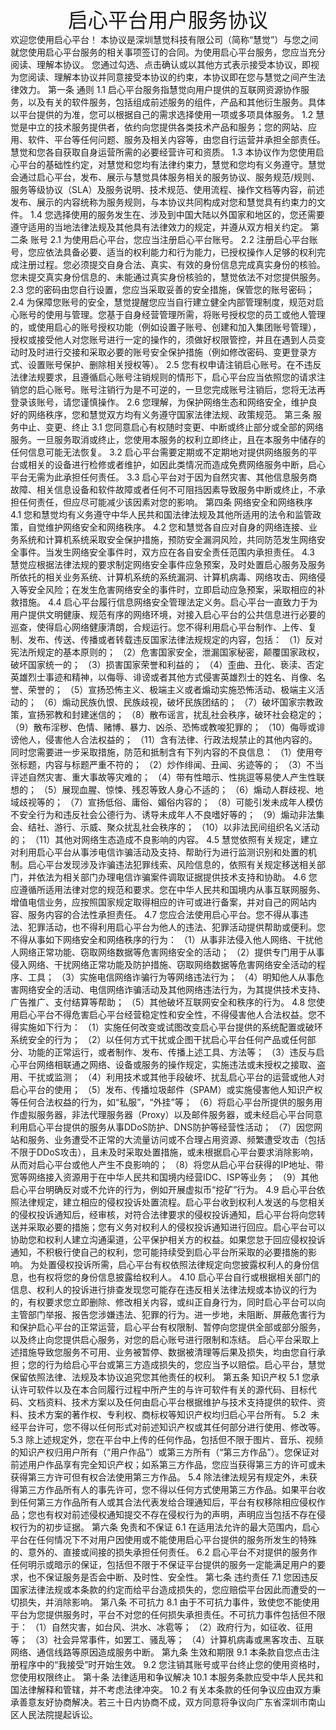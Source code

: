 ﻿<div align='center' style="font-size: 32px;">启心平台用户服务协议</div>欢迎您使用启心平台！本协议是深圳慧觉科技有限公司（简称“慧觉”）与您之间就您使用启心平台服务的相关事项签订的合同。为使用启心平台服务，您应当充分阅读、理解本协议。您通过勾选、点击确认或以其他方式表示接受本协议，即视为您阅读、理解本协议并同意接受本协议的约束，本协议即在您与慧觉之间产生法律效力。第一条 通则1.1 启心平台服务指慧觉向用户提供的互联网资源协作服务，以及有关的软件服务，包括组成前述服务的组件，产品和其他衍生服务。具体以平台提供的为准，您可以根据自己的需求选择使用一项或多项具体服务。1.2 慧觉是中立的技术服务提供者，依约向您提供各类技术产品和服务；您的网站、应用、软件、平台等任何问题、服务及相关内容等，由您自行运营并承担全部责任。慧觉和您各自获取自身运营所需的必要经营许可和资质。1.3 本协议作为您使用启心平台的基础性约定，对慧觉和您均有法律约束力，慧觉和您均有义务遵守。慧觉会通过启心平台，发布、展示与慧觉具体服务相关的服务协议、服务规范/规则、服务等级协议（SLA）及服务说明、技术规范、使用流程、操作文档等内容，前述发布、展示的内容统称为服务规则，与本协议共同构成对您和慧觉具有约束力的文件。1.4 您选择使用的服务发生在、涉及到中国大陆以外国家和地区的，您还需要遵守适用的当地法律法规及其他具有法律效力的规定，并遵从双方相关约定。第二条  账号2.1 为使用启心平台，您应当注册启心平台账号。2.2 注册启心平台账号，您应依法具备必要、适当的权利能力和行为能力，已授权操作人足够的权利完成注册过程。您必须提交自身合法、真实、有效的身份信息完成真实身份的核验。您未提交真实身份信息的、未能通过真实身份核验的，慧觉依法不对您提供服务。2.3 您的密码由您自行设置，您应当采取妥善的安全措施，保管您的账号密码；2.4 为保障您账号的安全，慧觉提醒您应当自行建立健全内部管理制度，规范对启心账号的使用与管理。您基于自身经营管理所需，将账号授权您的员工或他人管理的，或使用启心的账号授权功能（例如设置子账号、创建和加入集团账号管理），授权或接受他人对您账号进行一定的操作的，须做好权限管控，并且在遇到人员变动时及时进行交接和采取必要的账号安全保护措施（例如修改密码、变更登录方式、设置账号保护、删除相关授权等）。2.5 您有权申请注销启心账号。在不违反法律法规要求，且遵循启心账号注销规则的情形下，启心平台应当依照您的请求注销您的启心账号。账号注销行为是不可逆的，一旦您完成账号注销后，您将无法再登录该账号，请您谨慎操作。2.6 您理解，为保护网络生态和网络安全，维护良好的网络秩序，您和慧觉双方均有义务遵守国家法律法规、政策规范。第三条 服务中止、变更、终止3.1 您同意启心有权随时变更、中断或终止部分或全部的网络服务。一旦服务取消或终止，您使用本服务的权利立即终止，且在本服务中储存的任何信息可能无法恢复。3.2 启心平台需要定期或不定期地对提供网络服务的平台或相关的设备进行检修或者维护，如因此类情况而造成免费网络服务中断，启心平台无需为此承担任何责任。3.3 启心平台对于因为自然灾害、其他信息服务商故障、相关信息设备和软件故障或者任何不可阻挡因素导致服务中断或终止，不承担任何责任，但应尽可能减少该因素对您的影响。第四条  网络安全和网络秩序4.1 您和慧觉均有义务遵守中华人民共和国法律法规及其他所适用的法令和监管政策，自觉维护网络安全和网络秩序。4.2 您和慧觉各自应对自身的网络连接、业务系统和计算机系统采取安全保护措施，预防安全漏洞风险，共同防范发生网络安全事件。当发生网络安全事件时，双方应在各自安全责任范围内承担责任。4.3 慧觉应根据法律法规的要求制定网络安全事件应急预案，及时处置启心服务及服务所依托的相关业务系统、计算机系统的系统漏洞、计算机病毒、网络攻击、网络侵入等安全风险；在发生危害网络安全的事件时，立即启动应急预案，采取相应的补救措施。 4.4 启心平台履行信息网络安全管理法定义务。启心平台一直致力于为用户提供文明健康、规范有序的网络环境，对接入启心平台的公共信息进行必要的巡查，使得启心网络健康清朗，合规运行。您不得利用启心平台制作、上传、复制、发布、传送、传播或者转载违反国家法律法规规定的内容，包括：（1）反对宪法所规定的基本原则的；（2）危害国家安全，泄漏国家秘密，颠覆国家政权，破坏国家统一的；（3）损害国家荣誉和利益的；（4）歪曲、丑化、亵渎、否定英雄烈士事迹和精神，以侮辱、诽谤或者其他方式侵害英雄烈士的姓名、肖像、名誉、荣誉的；（5）宣扬恐怖主义、极端主义或者煽动实施恐怖活动、极端主义活动的；（6）煽动民族仇恨、民族歧视，破坏民族团结的；（7）破坏国家宗教政策，宣扬邪教和封建迷信的；（8）散布谣言，扰乱社会秩序，破环社会稳定的；（9）散布淫秽、色情、赌博、暴力、凶杀、恐怖或教唆犯罪的；（10）侮辱或诽谤他人，侵害他人合法权益的；（11）含有法律、行政法规禁止的其他内容的。同时您需要进一步采取措施，防范和抵制含有下列内容的不良信息：（1）使用夸张标题，内容与标题严重不符的；（2）炒作绯闻、丑闻、劣迹等的；（3）不当评述自然灾害、重大事故等灾难的；（4）带有性暗示、性挑逗等易使人产生性联想的；（5）展现血腥、惊悚、残忍等致人身心不适的；（6）煽动人群歧视、地域歧视等的；（7）宣扬低俗、庸俗、媚俗内容的；（8）可能引发未成年人模仿不安全行为和违反社会公德行为、诱导未成年人不良嗜好等的；（9）煽动非法集会、结社、游行、示威、聚众扰乱社会秩序的；（10）以非法民间组织名义活动的；（11）其他对网络生态造成不良影响的内容。4.5 慧觉依照有关规定，建立对利用启心平台从事涉电信诈骗活动及支持、帮助行为进行监测识别和处置的机制。启心平台发现涉及诈骗违法犯罪线索、风险信息的，依照有关规定移送相关部门，并依法为相关部门办理电信诈骗案件调取证据提供技术支持和协助。4.6 您应遵循所适用法律对您的规范和要求。您在中华人民共和国境内从事互联网服务、增值电信业务，应按照国家规定取得相应的许可或进行备案，并对自己的网站内容、服务内容的合法性承担责任。4.7 您应合法使用启心平台。您不得从事违法、犯罪活动，也不得利用启心平台为他人的违法、犯罪活动提供帮助或便利。您不得从事如下网络安全和网络秩序的行为：（1）从事非法侵入他人网络、干扰他人网络正常功能、窃取网络数据等危害网络安全的活动；（2）提供专门用于从事侵入网络、干扰网络正常功能及防护措施、窃取网络数据等危害网络安全活动的程序、工具；（3）实施电信网络诈骗行为等网络违法行为；（4）明知他人从事危害网络安全的活动、电信网络诈骗活动及其他网络违法行为，为其提供技术支持、广告推广、支付结算等帮助；（5）其他破坏互联网安全和秩序的行为。4.8 您使用启心平台不得危害启心平台经营稳定性和安全性，不得侵害他人合法权益。您不得实施如下行为：（1）实施任何改变或试图改变启心平台提供的系统配置或破环系统安全的行为；（2）以任何方式干扰或企图干扰启心平台任何产品或任何部分、功能的正常运行，或者制作、发布、传播上述工具、方法等；（3）违反与启心平台网络相联通之网络、设备或服务的操作规定，实施违法或未授权之接取、盗用、干扰或监测；（4）利用技术或其他手段破坏、扰乱启心平台的运营或他人对启心平台的使用；（5）发布、传播垃圾邮件（SPAM）或实施侵害他人知识产权等任何合法权益的行为，如“私服”，“外挂”等；（6）将启心平台所提供的服务用作虚拟服务器，非法代理服务器（Proxy）以及邮件服务器，或未经启心平台同意利用启心平台提供的服务从事DDoS防护、DNS防护等经营性活动；（7）因您网站和服务、业务遭受不正常的大流量访问或不合理占用资源、频繁遭受攻击（包括不限于DDoS攻击），且未及时采取处置措施，或未根据启心平台要求消除影响，从而对启心平台或他人产生不良影响的；（8）将您从启心平台获得的IP地址、带宽等网络接入资源用于在中华人民共和国境内经营IDC、ISP等业务；（9）其他启心平台明确反对或不允许的行为，例如开展虚拟币“挖矿”行为。4.9 启心平台依照法律规定，建立相应的侵权投诉处置流程。启心平台收到权利人发送的与您相关的侵权投诉通知后，经审核，对符合法律要求的侵权投诉通知，启心平台将向您转送并采取必要的措施；您有义务对权利人的侵权投诉通知进行回应。启心平台可以协助您和权利人建立沟通渠道，公平保护相关方的权益。如果您怠于回应侵权投诉通知，不积极行使自己的权利，您可能持续受到启心平台所采取的必要措施的影响。为处置侵权投诉所需，启心平台有权依照法律规定向您披露权利人的身份信息，也有权将您的身份信息披露给权利人。4.10 启心平台自行或根据相关部门的信息、权利人的投诉进行排查发现您可能存在违反相关法律法规或本协议的行为的，有权要求您立即删除、修改相关内容，或纠正自身行为，同时启心平台可以向主管部门举报、报告您涉嫌违法、犯罪的行为。进一步地，未阻断、屏蔽危害行为和保护启心平台的正常运营，启心平台有权限制、暂停向您提供全部或部分服务，以及终止向您提供启心服务，对您的启心账号进行限制和冻结。启心平台采取上述措施导致您服务不可用、业务被暂停、数据被清理等后果及损失，均由您自行承担；您的行为给启心平台或第三方造成损失的，您应当予以赔偿。启心平台，慧觉保留依照法律、法规及本协议追究您其他责任的权利。第五条  知识产权5.1 您承认许可软件以及在本合同履行过程中所产生的与许可软件有关的源代码、目标代码、文档资料、技术方案以及任何由启心平台根据维护与技术支持提供的软件、资料、技术方案的著作权、专利权、商标权等知识产权均归启心平台所有。5.2  未经平台许可，您不得以任何形式对前述知识产权或其任何部分进行使用、修改等。5.3 除上述规定外，您在平台中上传的任何作品，包括但不限于图片、音乐、视频的知识产权归用户所有（“用户作品”）或第三方所有（“第三方作品”）。您保证对前述用户作品享有完全知识产权；如系第三方作品，您应当获得第三方的许可或未获得第三方许可但有权合法使用第三方作品。5.4 除法律法规另有规定外，未获得第三方作品所有人的事先许可，您不得以任何方式使用第三方作品。如果平台收到任何第三方作品所有人或其合法代表发给合理通知后，平台有权移除相应侵权作品；您也有权对前述侵权通知提交不存在侵权行为的声明，声明应当包括不存在侵权行为的初步证据。 第六条 免责和不保证6.1 在适用法允许的最大范围内，启心平台在任何情况下不对用户因使用或不能使用启心平台提供的服务所发生的特殊的、意外的、直接或间接的损失承担任何责任。6.2 启心平台不对提供的服务作任何明示或暗示的保证，包括但不限于不保证平台提供的服务一定能满足用户的要求，也不保证服务是否会中断、及时性、安全性。第七条  违约责任7.1 您因违反国家法律法规或本条款的约定而给平台造成损失的，您应赔偿平台因此而遭受的一切损失，并消除影响。第八条  不可抗力8.1 由于不可抗力事件，致使您不能使用平台为您提供服务时，平台不对您的任何损失承担责任。不可抗力事件包括但不限于：（1）自然灾害，如台风、洪水、冰雹等；（2）政府行为，如征收、征用等；（3）社会异常事件，如罢工、骚乱等；（4）计算机病毒或黑客攻击、互联网络、通信线路等原因造成服务中断。第九条  生效和期限9.1 本条款自您点击注册程序中的“我接受”时开始生效。9.2 您注销其账号或平台终止您的使用资格时，您使用权限终止。第十条  法律适用和争议解决10.1 本服务条款应受中华人民共和国法律解释和管辖，并不考虑法律冲突。10.2 有关本条款的任何争议应由双方秉承善意友好协商解决。若三十日内协商不成，双方同意将争议向广东省深圳市南山区人民法院提起诉讼。
